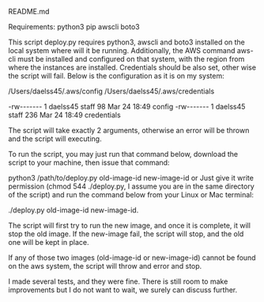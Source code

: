 README.md

Requirements:
python3
pip
awscli
boto3


This script deploy.py requires python3, awscli and boto3 installed on the local system where will it be running. Additionally, the AWS command aws-cli must be installed and configured on that system, with the region from where the instances are installed. Credentials should be also set, other wise the script will fail.
Below is the configuration as it is on my system:

/Users/daelss45/.aws/config
/Users/daelss45/.aws/credentials

-rw-------  1 daelss45  staff   98 Mar 24 18:49 config
-rw-------  1 daelss45  staff  236 Mar 24 18:49 credentials

The script will take exactly 2 arguments, otherwise an error will be thrown and the script will executing.

To run the script, you may just run that command below, download the script to your machine, then issue that command:

python3 /path/to/deploy.py old-image-id new-image-id or Just give it write permission  (chmod 544 ./deploy.py, I assume you are in the same directory of the script) and run the command below from your Linux or Mac terminal:

./deploy.py old-image-id new-image-id.

The script will first try to run the new image, and once it is complete, it will stop the old image. If the new-image fail, the script will stop, and the old one will be kept in place.

If any of those two images (old-image-id or new-image-id) cannot be found on the aws system, the script will throw and error and stop.

I made several tests, and they were fine. There is still room to make improvements but I do not want to wait, we surely can discuss further.
